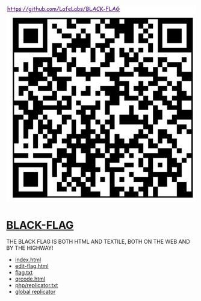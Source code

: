 ![](qrcode.png)

# [BLACK-FLAG](github.com/LafeLabs/BLACK-FLAG)

THE BLACK FLAG IS BOTH HTML AND TEXTILE, BOTH ON THE WEB AND BY THE HIGHWAY!

 - [index.html](index.html)
 - [edit-flag.html](edit-flag.html)
 - [flag.txt](flag.txt)
 - [qrcode.html](qrcode.html)
 - [php/replicator.txt](php/replicator.txt)
 - [global replicator](https://raw.githubusercontent.com/lafelabs/BLACK-FLAG/refs/heads/main/php/replicator.txt)